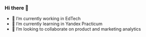 ### Hi there 👋

- 🔭 I’m currently working in EdTech
- 🌱 I’m currently learning in Yandex Practicum
- 👯 I’m looking to collaborate on product and marketing analytics 


